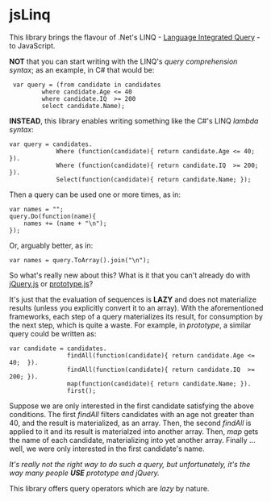 jsLinq
=======

This library brings the flavour of .Net's LINQ - [Language Integrated Query](http://msdn.microsoft.com/en-us/netframework/aa904594.aspx) - to JavaScript.

**NOT** that you can start writing with the LINQ's *query comprehension syntax*; as an example, in C# that would be:

	 var query = (from candidate in candidates
			 where candidate.Age <= 40
			 where candidate.IQ  >= 200
			 select candidate.Name);

**INSTEAD**, this library enables writing something like the C#'s LINQ *lambda syntax*:

	var query = candidates.
				 Where (function(candidate){ return candidate.Age <= 40;  }).
				 Where (function(candidate){ return candidate.IQ  >= 200; }).
				 Select(function(candidate){ return candidate.Name; });

Then a query can be used one or more times, as in:

	var names = "";
	query.Do(function(name){
		names += (name + "\n");
	});

Or, arguably better, as in:

	var names = query.ToArray().join("\n");

So what's really new about this? What is it that you can't already do with [jQuery.js](http://github.com/jquery) or [prototype.js](http://github.com/sstephenson/prototype)?

It's just that the evaluation of sequences is **LAZY** and does not materialize results (unless you explicitly convert it to an array).
With the aforementioned frameworks, each step of a query materializes its result, for consumption by the next step, which is quite a waste.
For example, in *prototype*, a similar query could be written as:

	var candidate = candidates.
					findAll(function(candidate){ return candidate.Age <= 40;  }).
					findAll(function(candidate){ return candidate.IQ  >= 200; }).
					map(function(candidate){ return candidate.Name; }).
					first();

Suppose we are only interested in the first candidate satisfying the above conditions.
The first *findAll* filters candidates with an age not greater than 40, and the result is materialized, as an array. 
Then, the second *findAll* is applied to it and its result is materialzed into another array.
Then, *map* gets the name of each candidate, materializing into yet another array.
Finally ... well, we were only interested in the first candidate's name.

*It's really not the right way to do such a query, but unfortunately, it's the way many people __USE__ prototype and jQuery.*

This library offers query operators which are *lazy* by nature.
